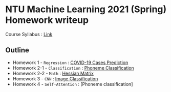 # NTU Machine Learning 2021 (Spring) Homework writeup
Course Syllabus : [Link](https://speech.ee.ntu.edu.tw/~hylee/ml/2021-spring.html)

## Outline
* Homework 1 - `Regression` : [COVID-19 Cases Prediction](HW1/README.md)
* Homework 2-1 - `Classification` : [Phoneme Classification](HW2/README2_1.md)
* Homework 2-2 - `Math` : [Hessian Matrix](HW2/README2_2.md)
* Homework 3 - `CNN` : [Image Classification](HW3/README.md)
* Homework 4 - `Self-Attention` : [Phoneme classification]
